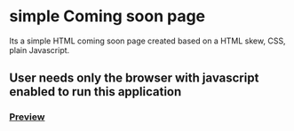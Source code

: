 # simple Coming soon page
Its a simple HTML coming soon page created based on a HTML skew, CSS, plain Javascript.

## User needs only the browser with javascript enabled to run this application

### [Preview](https://muthiahprabhakaran.github.io/Comingsoon/)
